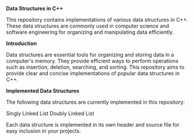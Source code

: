 **Data Structures in C++**

This repository contains implementations of various data structures in C++. These data structures are commonly used in computer science and software engineering for organizing and manipulating data efficiently.

**Introduction**

Data structures are essential tools for organizing and storing data in a computer's memory. They provide efficient ways to perform operations such as insertion, deletion, searching, and sorting. This repository aims to provide clear and concise implementations of popular data structures in C++.

**Implemented Data Structures**

The following data structures are currently implemented in this repository:

Singly Linked List
Doubly Linked List

Each data structure is implemented in its own header and source file for easy inclusion in your projects.
